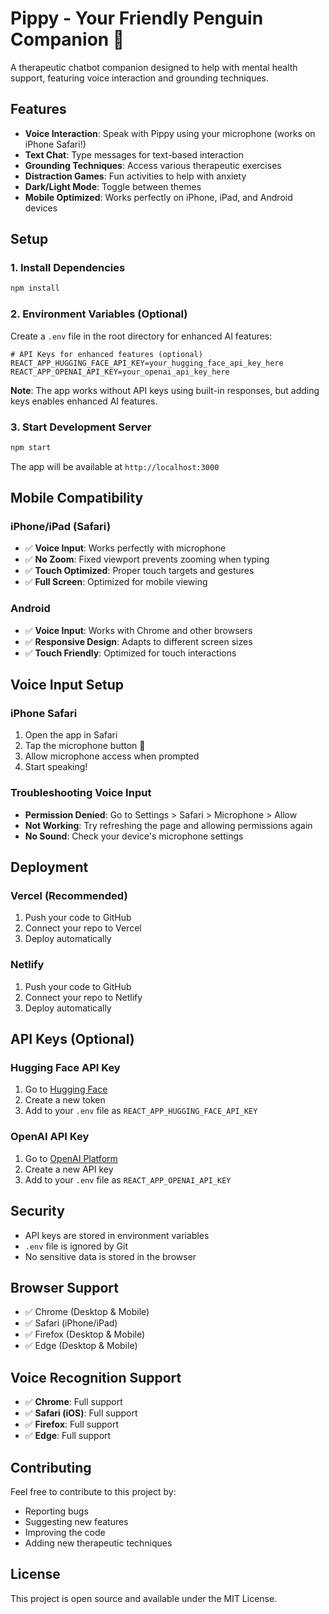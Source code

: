 # Pippy - Your Friendly Penguin Companion 🐧

A therapeutic chatbot companion designed to help with mental health support, featuring voice interaction and grounding techniques.

## Features

- **Voice Interaction**: Speak with Pippy using your microphone (works on iPhone Safari!)
- **Text Chat**: Type messages for text-based interaction
- **Grounding Techniques**: Access various therapeutic exercises
- **Distraction Games**: Fun activities to help with anxiety
- **Dark/Light Mode**: Toggle between themes
- **Mobile Optimized**: Works perfectly on iPhone, iPad, and Android devices

## Setup

### 1. Install Dependencies
```bash
npm install
```

### 2. Environment Variables (Optional)
Create a `.env` file in the root directory for enhanced AI features:

```env
# API Keys for enhanced features (optional)
REACT_APP_HUGGING_FACE_API_KEY=your_hugging_face_api_key_here
REACT_APP_OPENAI_API_KEY=your_openai_api_key_here
```

**Note**: The app works without API keys using built-in responses, but adding keys enables enhanced AI features.

### 3. Start Development Server
```bash
npm start
```

The app will be available at `http://localhost:3000`

## Mobile Compatibility

### iPhone/iPad (Safari)
- ✅ **Voice Input**: Works perfectly with microphone
- ✅ **No Zoom**: Fixed viewport prevents zooming when typing
- ✅ **Touch Optimized**: Proper touch targets and gestures
- ✅ **Full Screen**: Optimized for mobile viewing

### Android
- ✅ **Voice Input**: Works with Chrome and other browsers
- ✅ **Responsive Design**: Adapts to different screen sizes
- ✅ **Touch Friendly**: Optimized for touch interactions

## Voice Input Setup

### iPhone Safari
1. Open the app in Safari
2. Tap the microphone button 🎤
3. Allow microphone access when prompted
4. Start speaking!

### Troubleshooting Voice Input
- **Permission Denied**: Go to Settings > Safari > Microphone > Allow
- **Not Working**: Try refreshing the page and allowing permissions again
- **No Sound**: Check your device's microphone settings

## Deployment

### Vercel (Recommended)
1. Push your code to GitHub
2. Connect your repo to Vercel
3. Deploy automatically

### Netlify
1. Push your code to GitHub
2. Connect your repo to Netlify
3. Deploy automatically

## API Keys (Optional)

### Hugging Face API Key
1. Go to [Hugging Face](https://huggingface.co/settings/tokens)
2. Create a new token
3. Add to your `.env` file as `REACT_APP_HUGGING_FACE_API_KEY`

### OpenAI API Key
1. Go to [OpenAI Platform](https://platform.openai.com/api-keys)
2. Create a new API key
3. Add to your `.env` file as `REACT_APP_OPENAI_API_KEY`

## Security

- API keys are stored in environment variables
- `.env` file is ignored by Git
- No sensitive data is stored in the browser

## Browser Support

- ✅ Chrome (Desktop & Mobile)
- ✅ Safari (iPhone/iPad)
- ✅ Firefox (Desktop & Mobile)
- ✅ Edge (Desktop & Mobile)

## Voice Recognition Support

- ✅ **Chrome**: Full support
- ✅ **Safari (iOS)**: Full support
- ✅ **Firefox**: Full support
- ✅ **Edge**: Full support

## Contributing

Feel free to contribute to this project by:
- Reporting bugs
- Suggesting new features
- Improving the code
- Adding new therapeutic techniques

## License

This project is open source and available under the MIT License.
